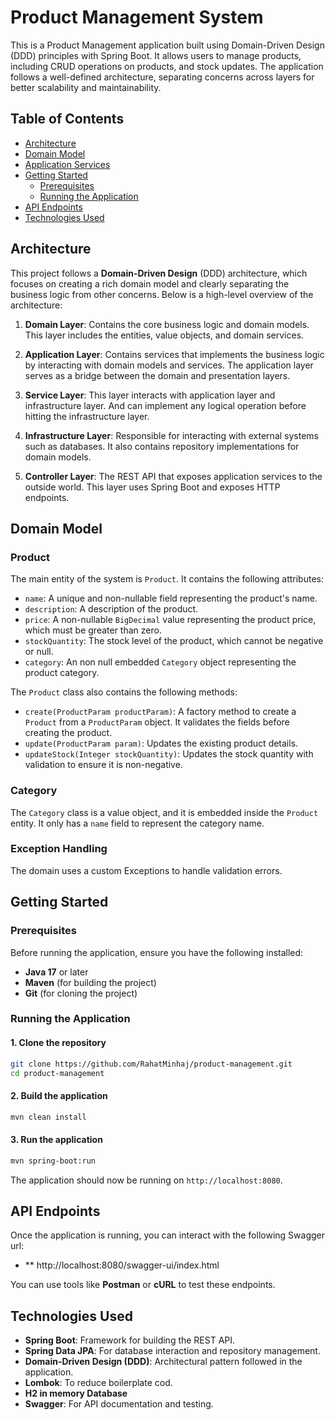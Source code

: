 
# Product Management System

This is a Product Management application built using Domain-Driven Design (DDD) principles with Spring Boot. It allows users to manage products, including CRUD operations on products, and stock updates. The application follows a well-defined architecture, separating concerns across layers for better scalability and maintainability.

## Table of Contents

- [Architecture](#architecture)
- [Domain Model](#domain-model)
- [Application Services](#application-services)
- [Getting Started](#getting-started)
  - [Prerequisites](#prerequisites)
  - [Running the Application](#running-the-application)
- [API Endpoints](#api-endpoints)
- [Technologies Used](#technologies-used)

## Architecture

This project follows a **Domain-Driven Design** (DDD) architecture, which focuses on creating a rich domain model and clearly separating the business logic from other concerns. Below is a high-level overview of the architecture:

1. **Domain Layer**: Contains the core business logic and domain models. This layer includes the entities, value objects, and domain services.
   
2. **Application Layer**: Contains services that implements the business logic by interacting with domain models and services. The application layer serves as a bridge between the domain and presentation layers.


4. **Service Layer**: This layer interacts with application layer and infrastructure layer. And can implement any logical operation before hitting the infrastructure layer. 

5. **Infrastructure Layer**: Responsible for interacting with external systems such as databases. It also contains repository implementations for domain models.

6. **Controller Layer**: The REST API that exposes application services to the outside world. This layer uses Spring Boot and exposes HTTP endpoints.

## Domain Model

### Product

The main entity of the system is `Product`. It contains the following attributes:

- `name`: A unique and non-nullable field representing the product's name.
- `description`: A description of the product.
- `price`: A non-nullable `BigDecimal` value representing the product price, which must be greater than zero.
- `stockQuantity`: The stock level of the product, which cannot be negative or null.
- `category`: An non null embedded `Category` object representing the product category.

The `Product` class also contains the following methods:
- `create(ProductParam productParam)`: A factory method to create a `Product` from a `ProductParam` object. It validates the fields before creating the product.
- `update(ProductParam param)`: Updates the existing product details.
- `updateStock(Integer stockQuantity)`: Updates the stock quantity with validation to ensure it is non-negative.

### Category

The `Category` class is a value object, and it is embedded inside the `Product` entity. It only has a `name` field to represent the category name.

### Exception Handling

The domain uses a custom Exceptions to handle validation errors.

## Getting Started

### Prerequisites

Before running the application, ensure you have the following installed:

- **Java 17** or later
- **Maven** (for building the project)
- **Git** (for cloning the project)

### Running the Application

#### 1. Clone the repository

```bash
git clone https://github.com/RahatMinhaj/product-management.git
cd product-management
```

#### 2. Build the application

```bash
mvn clean install
```

#### 3. Run the application

```bash
mvn spring-boot:run
```

The application should now be running on `http://localhost:8080`.

## API Endpoints

Once the application is running, you can interact with the following Swagger url:


- ** http://localhost:8080/swagger-ui/index.html

You can use tools like **Postman** or **cURL** to test these endpoints.

## Technologies Used

- **Spring Boot**: Framework for building the REST API.
- **Spring Data JPA**: For database interaction and repository management.
- **Domain-Driven Design (DDD)**: Architectural pattern followed in the application.
- **Lombok**: To reduce boilerplate cod. 
- **H2 in memory Database**
- **Swagger**: For API documentation and testing.
